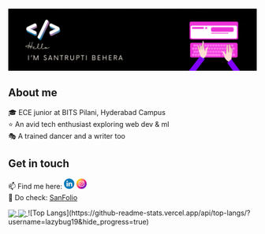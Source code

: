 ![](https://github.com/lazybug19/lazybug19/blob/main/gt.gif)

<!--
**lazybug19/lazybug19** is a ✨ _special_ ✨ repository because its `README.md` (this file) appears on your GitHub profile.
-->
## About me
🎓 ECE junior at BITS Pilani, Hyderabad Campus <br>
⭐ An avid tech enthusiast exploring web dev & ml <br>
🎭 A trained dancer and a writer too

## Get in touch
📫 Find me here: <a href="https://www.linkedin.com/in/santruptibehera/"><img src="https://raw.githubusercontent.com/lazybug19/lazybug19/main/imgs/linkedin.png" alt="icon | LinkedIn" width="21px"/></a>&nbsp;<a href="https://www.instagram.com/_santruptiiiiii__/"><img src="https://raw.githubusercontent.com/lazybug19/lazybug19/main/imgs/instagram.png" alt="icon | Instagram" width="21px"/></a><br>
🐞 Do check: <a href="https://lazybug19.github.io/"> SanFolio </a>

<a href="https://github.com/lazybug19/github-readme-stats">
  <img height=200 align="center" src="https://github-readme-stats.vercel.app/api?username=lazybug19" />
</a>
<a href="https://github.com/lazybug19/convoychat">
  <img height=200 align="center" src="https://github-readme-stats.vercel.app/api/top-langs?username=lazybug19&layout=compact&langs_count=8&card_width=320" />
</a>
![Top Langs](https://github-readme-stats.vercel.app/api/top-langs/?username=lazybug19&hide_progress=true)

